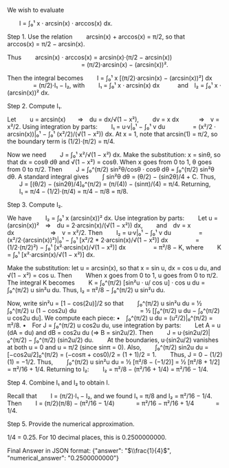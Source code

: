 We wish to evaluate

  I = ∫₀¹ x · arcsin(x) · arccos(x) dx.

Step 1. Use the relation
  arcsin(x) + arccos(x) = π/2,
so that
  arccos(x) = π/2 − arcsin(x).

Thus
  arcsin(x) · arccos(x) = arcsin(x)·(π/2 − arcsin(x))
             = (π/2)·arcsin(x) − (arcsin(x))².

Then the integral becomes
  I = ∫₀¹ x [(π/2)·arcsin(x) − (arcsin(x))²] dx
     = (π/2)·I₁ − I₂,
with
  I₁ = ∫₀¹ x · arcsin(x) dx   and I₂ = ∫₀¹ x · (arcsin(x))² dx.

Step 2. Compute I₁.

Let
  u = arcsin(x)  ⇒ du = dx/√(1 − x²),
  dv = x dx    ⇒ v = x²/2.
Using integration by parts:
  I₁ = u·v|₀¹ − ∫₀¹ v du
     = (x²/2 · arcsin(x))|₀¹ − ∫₀¹ (x²/2)/(√(1 − x²)) dx.
At x = 1, note that arcsin(1) = π/2, so the boundary term is (1/2)·(π/2) = π/4.

Now we need
  J = ∫₀¹ x²/√(1 − x²) dx.
Make the substitution: x = sinθ, so that dx = cosθ dθ and √(1 − x²) = cosθ. When x goes from 0 to 1, θ goes from 0 to π/2. Then
  J = ∫₀^(π/2) sin²θ/cosθ · cosθ dθ = ∫₀^(π/2) sin²θ dθ.
A standard integral gives
  ∫ sin²θ dθ = (θ/2) − (sin2θ)/4 + C.
Thus,
  J = [(θ/2) − (sin2θ)/4]₀^(π/2) = (π/(4)) − (sinπ)/(4) = π/4.
Returning,
  I₁ = π/4 − (1/2)·(π/4) = π/4 − π/8 = π/8.

Step 3. Compute I₂.

We have
  I₂ = ∫₀¹ x (arcsin(x))² dx.
Use integration by parts:
  Let u = (arcsin(x))² ⇒ du = 2·arcsin(x)/(√(1 − x²)) dx,
  and dv = x dx      ⇒ v = x²/2.
Then
  I₂ = u·v|₀¹ − ∫₀¹ v du
     = (x²/2·(arcsin(x))²)|₀¹ − ∫₀¹ [x²/2 * 2·arcsin(x)/√(1 − x²)] dx
     = (1/2·(π/2)²) − ∫₀¹ [x²·arcsin(x)/√(1 − x²)] dx
     = π²/8 − K,
where
  K = ∫₀¹ [x²·arcsin(x)/√(1 − x²)] dx.

Make the substitution: let u = arcsin(x), so that x = sin u, dx = cos u du, and √(1 − x²) = cos u. Then
  When x goes from 0 to 1, u goes from 0 to π/2.
The integral K becomes
  K = ∫₀^(π/2) [sin²u · u/ cos u] · cos u du = ∫₀^(π/2) u sin²u du.
Thus, I₂ = π²/8 − ∫₀^(π/2) u sin²u du.

Now, write sin²u = [1 − cos(2u)]/2 so that
  ∫₀^(π/2) u sin²u du = ½ ∫₀^(π/2) u (1 − cos2u) du
           = ½ [∫₀^(π/2) u du − ∫₀^(π/2) u cos2u du].
We compute each piece:
• ∫₀^(π/2) u du = (u²/2)|₀^(π/2) = π²/8.
• For J = ∫₀^(π/2) u cos2u du, use integration by parts:
  Let A = u (dA = du) and dB = cos2u du (⇒ B = sin2u/2). Then
  J = u·(sin2u/2)|₀^(π/2) − ∫₀^(π/2) (sin2u/2) du.
  At the boundaries, u·(sin2u/2) vanishes at both u = 0 and u = π/2 (since sinπ = 0). Also,
  ∫₀^(π/2) sin2u du = [−cos2u/2]₀^(π/2) = (−cosπ + cos0)/2 = (1 + 1)/2 = 1.
  Thus, J = 0 − (1/2)(1) = −1/2.
Thus,
  ∫₀^(π/2) u sin²u du = ½ [π²/8 − (−1/2)] = ½ [π²/8 + 1/2] = π²/16 + 1/4.
Returning to I₂:
  I₂ = π²/8 − (π²/16 + 1/4) = π²/16 − 1/4.

Step 4. Combine I₁ and I₂ to obtain I.

Recall that
  I = (π/2)·I₁ − I₂,
and we found I₁ = π/8 and I₂ = π²/16 − 1/4. Then
  I = (π/2)(π/8) − (π²/16 − 1/4)
    = π²/16 − π²/16 + 1/4
    = 1/4.

Step 5. Provide the numerical approximation.

1/4 = 0.25. For 10 decimal places, this is 0.2500000000.

Final Answer in JSON format:
{"answer": "$\\frac{1}{4}$", "numerical_answer": "0.2500000000"}